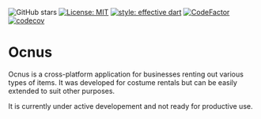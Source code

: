 ![GitHub stars](https://img.shields.io/github/stars/Lustiges-aus-dem-Computer/Ocnus?style=flat&logo=github&colorB=deeppink&label=stars)
[![License: MIT](https://img.shields.io/badge/license-MIT-purple.svg)](https://opensource.org/licenses/MIT)
[![style: effective dart](https://img.shields.io/badge/style-effective_dart-40c4ff.svg)](https://github.com/tenhobi/effective_dart)
[![CodeFactor](https://www.codefactor.io/repository/github/lustiges-aus-dem-computer/ocnus/badge)](https://www.codefactor.io/repository/github/lustiges-aus-dem-computer/ocnus)
[![codecov](https://codecov.io/gh/Lustiges-aus-dem-Computer/Ocnus/branch/master/graph/badge.svg)](https://codecov.io/gh/Lustiges-aus-dem-Computer/Ocnus)

# Ocnus

Ocnus is a cross-platform application for businesses renting out various types of items. It was developed for costume rentals but can be easily extended to suit other purposes.

It is currently under active developement and not ready for productive use.